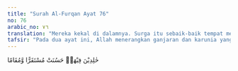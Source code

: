 ```yaml
---
title: "Surah Al-Furqan Ayat 76"
no: 76
arabic_no: ٧٦
translation: "Mereka kekal di dalamnya. Surga itu sebaik-baik tempat menetap dan tempat kediaman."
tafsir: "Pada dua ayat ini, Allah menerangkan ganjaran dan karunia yang akan diberikan kepada \"hamba-hamba Allah Yang Maha Penyayang itu\", hamba-hamba Allah yang mempunyai sifat-sifat yang sempurna dan akhlak yang mulia berkat kesabaran dan keuletan mereka dalam mematuhi segala perintah Allah, berkat kesabaran dan keuletan mereka melawan hawa nafsu dalam menjauhi segala larangan-Nya. Mereka ditempatkan di tempat yang paling mulia dan tinggi dalam surga. Mereka disambut oleh para malaikat dengan salam sebagai penghormatan kepada mereka. Hal ini tergambar dalam firman Allah:\n\n\"Sedang para malaikat masuk ke tempat-tempat mereka dari semua pintu; (sambil mengucapkan), 'Selamat sejahtera atasmu karena kesabaranmu. Maka alangkah nikmatnya tempat kesudahan itu.\" (ar-Ra'd/13: 23-24).\n\nKemudian Allah menerangkan bahwa karunia dan nikmat yang mereka terima itu adalah karunia dan nikmat yang kekal abadi yang tiada putus-putusnya. Tidak diragukan lagi bahwa tempat itu adalah sebaik-baik tempat menetap dan sebaik-baik tempat kediaman."
---
```

خٰلِدِيْنَ فِيْهَاۗ حَسُنَتْ مُسْتَقَرًّا وَّمُقَامًا 